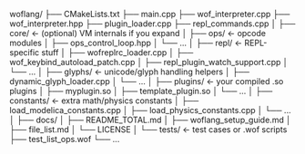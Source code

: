 woflang/
├── CMakeLists.txt
├── main.cpp
├── wof_interpreter.cpp
├── wof_interpreter.hpp
├── plugin_loader.cpp
├── repl_commands.cpp
│
├── core/                     ← (optional) VM internals if you expand
│
├── ops/                      ← opcode modules
│   ├── ops_control_loop.hpp
│   └── ...
│
├── repl/                     ← REPL-specific stuff
│   ├── wofreplrc_loader.cpp
│   ├── wof_keybind_autoload_patch.cpp
│   ├── repl_plugin_watch_support.cpp
│   └── ...
│
├── glyphs/                   ← unicode/glyph handling helpers
│   ├── dynamic_glyph_loader.cpp
│   └── ...
│
├── plugins/                 ← your compiled .so plugins
│   ├── myplugin.so
│   ├── template_plugin.so
│   └── ...
│
├── constants/               ← extra math/physics constants
│   ├── load_modelica_constants.cpp
│   ├── load_physics_constants.cpp
│   └── ...
│
├── docs/
│   ├── README_TOTAL.md
│   ├── woflang_setup_guide.md
│   ├── file_list.md
│   └── LICENSE
│
└── tests/                   ← test cases or .wof scripts
    ├── test_list_ops.wof
    └── ...
